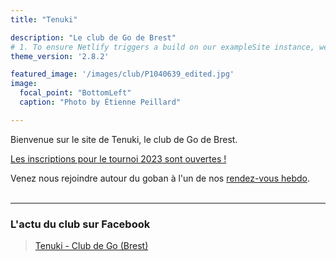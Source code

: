 ```yaml
---
title: "Tenuki"

description: "Le club de Go de Brest"
# 1. To ensure Netlify triggers a build on our exampleSite instance, we need to change a file in the exampleSite directory.
theme_version: '2.8.2'

featured_image: '/images/club/P1040639_edited.jpg'
image:
  focal_point: "BottomLeft"
  caption: "Photo by Étienne Peillard"

---
```


Bienvenue sur le site de Tenuki, le club de Go de Brest. 

[Les inscriptions pour le tournoi 2023 sont ouvertes !](/tournois/2023/)

Venez nous rejoindre autour du goban à l'un de nos [rendez-vous hebdo](/rendez-vous/).
<br><br>

------------

### L'actu du club sur Facebook

<div id="fb-root"></div>
<script async defer crossorigin="anonymous" src="https://connect.facebook.net/fr_FR/sdk.js#xfbml=1&version=v15.0" nonce="Qwx3NkpA"></script>

<div class="fb-page" data-href="https://www.facebook.com/TenukiClubdeGo" data-tabs="timeline" data-width="500" data-height="" data-small-header="true" data-adapt-container-width="true" data-hide-cover="true" data-show-facepile="true"><blockquote cite="https://www.facebook.com/TenukiClubdeGo" class="fb-xfbml-parse-ignore"><a href="https://www.facebook.com/TenukiClubdeGo">Tenuki - Club de Go (Brest)</a></blockquote></div>
